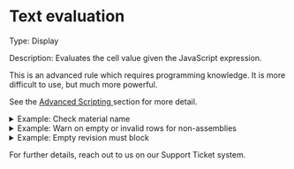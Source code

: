 # Text evaluation

Type: Display

Description: Evaluates the cell value given the JavaScript expression.

This is an advanced rule which requires programming knowledge. It is more difficult to use, but much more powerful.

See the [Advanced Scripting ](../../../advanced/advanced-scripting.md)section for more detail.

<details>

<summary>Example: Check material name</summary>

* Cell value: Stainless Steel 304
* Rule value:&#x20;

<pre class="language-javascript"><code class="lang-javascript"><strong>/* if the string is blank, return unknown */
</strong><strong>if (!s &#x26; !rowData.isAssemblyRow) 
</strong><strong>  return { message: 'unknown material' }
</strong></code></pre>

* Result: Rule passes.&#x20;

</details>

<details>

<summary>Example: Warn on empty or invalid rows for non-assemblies</summary>

* Cell value: \[blank]
* Rule value:

<pre class="language-javascript"><code class="lang-javascript"><strong>/* if the string is blank and its a component, return warning */
</strong><strong>if (!rowData.isAssemblyRow &#x26;&#x26; !s) 
</strong><strong>  return { message: `No material specified for this component`};
</strong><strong>
</strong><strong>/* check for valid combinations */
</strong><strong>if (s.toLower().includes('steel') &#x26;&#x26; rowData.cells.partNumber.endsWith('RR'))
</strong><strong>    return { message: `Invalid material specified for this component`};
</strong><strong>
</strong></code></pre>

* Result:&#x20;
  * Rule fails for non-assembly rows. Cell border is marked orange or red (depending on your pass / block setting)&#x20;
  * Rule passes for assembly rows

</details>

<details>

<summary>Example: Empty revision must block</summary>

* Cell value: \[blank]
* Property mapping setting: Is Readonly = checked
* Rule value:

<pre class="language-javascript" data-overflow="wrap"><code class="lang-javascript"><strong>/* if the string is blank and its a component, return warning */
</strong><strong>if (!s &#x26;&#x26; pm.isReadOnly) 
</strong><strong>  return { message: `The revision is blank. Please update at the source and reload the BOM`};
</strong></code></pre>

* Result:&#x20;
  * Rule fails and warning is shown, but only if the Property Mapping is marked as read-only.

</details>



For further details, reach out to us on our Support Ticket system.
